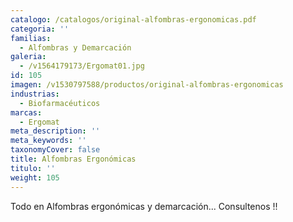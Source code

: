 ```yaml
---
catalogo: /catalogos/original-alfombras-ergonomicas.pdf
categoria: ''
familias:
  - Alfombras y Demarcación
galeria:
  - /v1564179173/Ergomat01.jpg
id: 105
imagen: /v1530797588/productos/original-alfombras-ergonomicas
industrias:
  - Biofarmacéuticos
marcas:
  - Ergomat
meta_description: ''
meta_keywords: ''
taxonomyCover: false
title: Alfombras Ergonómicas
titulo: ''
weight: 105
---
```


Todo en Alfombras ergonómicas y demarcación... Consultenos !!
